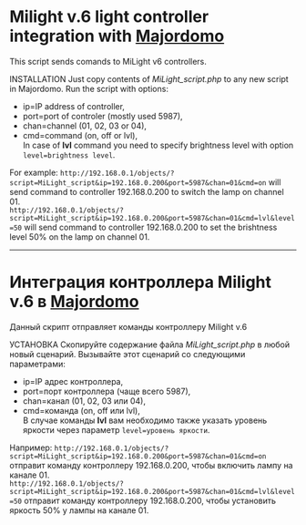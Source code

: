 # Milight v.6 light controller integration with [Majordomo](http://majordomo.smartliving.ru)

This script sends comands to MiLight v6 controllers.

INSTALLATION
Just copy contents of _MiLight_script.php_ to any new script in Majordomo. Run the script with options:
* ip=IP address of controller,
* port=port of controler (mostly used 5987),
* chan=channel (01, 02, 03 or 04),
* cmd=command (on, off or lvl),
<br/>In case of **lvl** command you need to specify brightness level with option `level=brightness level`.

For example: `http://192.168.0.1/objects/?script=MiLight_script&ip=192.168.0.200&port=5987&chan=01&cmd=on` will send command to controller 192.168.0.200 to switch the lamp on channel 01.<br/>
`http://192.168.0.1/objects/?script=MiLight_script&ip=192.168.0.200&port=5987&chan=01&cmd=lvl&level=50` will send command to controller 192.168.0.200 to set the brishtness level 50% on the lamp on channel 01.

---

# Интеграция контроллера Milight v.6 в [Majordomo](http://majordomo.smartliving.ru)

Данный скрипт отправляет команды контроллеру Milight v.6

УСТАНОВКА
Скопируйте содержание файла _MiLight_script.php_ в любой новый сценарий. Вызывайте этот сценарий со следующими параметрами:
* ip=IP адрес контроллера,
* port=порт контроллера (чаще всего 5987),
* chan=канал (01, 02, 03 или 04),
* cmd=команда (on, off или lvl),
<br/>В случае команды **lvl** вам необходимо также указать уровень яркости через параметр `level=уровень яркости`.

Например: `http://192.168.0.1/objects/?script=MiLight_script&ip=192.168.0.200&port=5987&chan=01&cmd=on` отправит команду контроллеру 192.168.0.200, чтобы включить лампу на канале 01.<br/>
`http://192.168.0.1/objects/?script=MiLight_script&ip=192.168.0.200&port=5987&chan=01&cmd=lvl&level=50` отправит команду контроллеру 192.168.0.200, чтобы установить яркость 50% у лампы на канале 01.